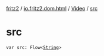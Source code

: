[fritz2](../../index.md) / [io.fritz2.dom.html](../index.md) / [Video](index.md) / [src](./src.md)

# src

`var src: Flow<`[`String`](https://kotlinlang.org/api/latest/jvm/stdlib/kotlin/-string/index.html)`>`